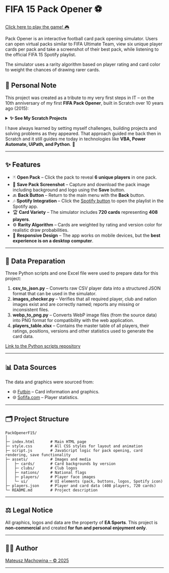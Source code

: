 # FIFA 15 Pack Opener ⚽

[Click here to play the game! 🎮](https://mateuszmachowina.github.io/PackOpenerF15/)

Pack Opener is an interactive football card pack opening simulator. Users can open virtual packs similar to FIFA Ultimate Team, view six unique player cards per pack and take a screenshot of their best pack, while listening to the official FIFA 15 Spotify playlist.  

The simulator uses a rarity algorithm based on player rating and card color to weight the chances of drawing rarer cards.

## 🎉 Personal Note  

This project was created as a tribute to my very first steps in IT – on the 10th anniversary of my first **FIFA Pack Opener**, built in Scratch over 10 years ago (2015):  

<details>
  <summary><strong>✨ See My Scratch Projects</strong></summary>

- ⚽ [FIFA 15 - Mini FUT](https://scratch.mit.edu/projects/75730628/)
- ⚽ [FIFA 16 - Mini FUT](https://scratch.mit.edu/projects/251721395/)
- ⚽ [FIFA 17 - Mini FUT](https://scratch.mit.edu/projects/134293944/)
- ⚽ [FIFA 19 - Mini FUT](https://scratch.mit.edu/projects/68231368/)
- 🌐 [More Projects on My Scratch Profile](https://scratch.mit.edu/users/Maszek/)

</details>


I have always learned by setting myself challenges, building projects and solving problems as they appeared. That approach guided me back then in Scratch and it still guides me today in technologies like **VBA, Power Automate, UiPath, and Python**. 🚀  


---

## ✨ Features

- 🃏 **Open Pack** – Click the pack to reveal **6 unique players** in one pack.  
- 💾 **Save Pack Screenshot** – Capture and download the pack image including background and logo using the **Save** button.  
- 🔙 **Back Button** – Return to the main menu with the **Back** button.  
- 🎶 **Spotify Integration** – Click the [Spotify button](https://open.spotify.com/playlist/00i82lDzMDdiHWNjrIGAyw?utm_source=generator) to open the playlist in the Spotify app.  
- 🏆 **Card Variety** – The simulator includes **720 cards** representing **408 players**.  
- ⚙️ **Rarity Algorithm** – Cards are weighted by rating and version color for realistic draw probabilities.
- 📱 **Responsive Design** – The app works on mobile devices, but the **best experience is on a desktop computer**.

---

## 🐍 Data Preparation

Three Python scripts and one Excel file were used to prepare data for this project:

1. **csv_to_json.py** – Converts raw CSV player data into a structured JSON format that can be used in the simulator.  
2. **images_checker.py** – Verifies that all required player, club and nation images exist and are correctly named; reports any missing or inconsistent files.  
3. **webp_to_png.py** – Converts WebP image files (from the source data) into PNG format for compatibility with the web application.  
4. **players_table.xlsx** – Contains the master table of all players, their ratings, positions, versions and other statistics used to generate the card data.



[Link to the Python scripts repository]([https://github.com/MateuszMachowina](https://github.com/MateuszMachowina/python-apps/tree/main/Tools%20for%20PackOpenerF15))  

---

## 📊 Data Sources

The data and graphics were sourced from:  

- 🌐 [Futbin](https://www.futbin.com/15/players) – Card information and graphics.  
- 🌐 [Sofifa.com](https://sofifa.com/players) – Player statistics.

---

## 🗂️ Project Structure

```
PackOpenerF15/
│
├─ index.html       # Main HTML page
├─ style.css        # All CSS styles for layout and animation
├─ script.js        # JavaScript logic for pack opening, card rendering, save functionality
├─ assets/          # Images and media
│   ├─ cards/       # Card backgrounds by version
│   ├─ clubs/       # Club logos
│   ├─ nations/     # National flags
│   ├─ players/     # Player face images
│   └─ ui/          # UI elements (pack, buttons, logos, Spotify icon)
├─ players.json     # Player and card data (408 players, 720 cards)
└─ README.md        # Project description
```

---

## ⚖️ Legal Notice

All graphics, logos and data are the property of **EA Sports**. This project is **non-commercial** and created **for fun and personal enjoyment only**.  

---

## 👨‍💻 Author

[Mateusz Machowina – © 2025](https://github.com/MateuszMachowina)  

---


